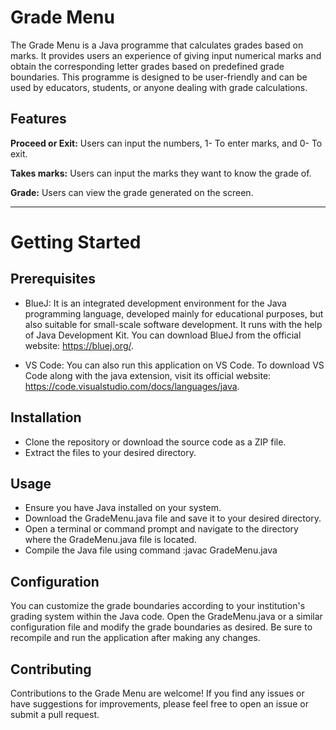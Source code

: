 # **Grade Menu**

The Grade Menu is a Java programme that calculates grades based on marks. It provides users an experience of giving input numerical marks and obtain the corresponding letter grades based on predefined grade boundaries. This programme is designed to be user-friendly and can be used by educators, students, or anyone dealing with grade calculations.

## **Features**

**Proceed or Exit:** Users can input the numbers, 1- To enter marks, and 0- To exit.

**Takes marks:** Users can input the marks they want to know the grade of.

**Grade:** Users can view the grade generated on the screen.
____________________________________________________________________________________________________________________________________________________________________

# **Getting Started**

## **Prerequisites**
* BlueJ: It is an integrated development environment for the Java programming language, developed mainly for educational purposes, but also suitable for small-scale software development. It runs with the help of Java Development Kit. You can download BlueJ from the official website: https://bluej.org/.

* VS Code: You can also run this application on VS Code. To download VS Code along with the java extension, visit its official website: https://code.visualstudio.com/docs/languages/java.

## **Installation**
* Clone the repository or download the source code as a ZIP file.
* Extract the files to your desired directory.

## **Usage**
* Ensure you have Java installed on your system.
* Download the GradeMenu.java file and save it to your desired directory.
* Open a terminal or command prompt and navigate to the directory where the GradeMenu.java file is located.
* Compile the Java file using command :javac GradeMenu.java

## **Configuration**
You can customize the grade boundaries according to your institution's grading system within the Java code. Open the GradeMenu.java or a similar configuration file and modify the grade boundaries as desired. Be sure to recompile and run the application after making any changes.

## **Contributing**

Contributions to the Grade Menu are welcome! If you find any issues or have suggestions for improvements, please feel free to open an issue or submit a pull request.


